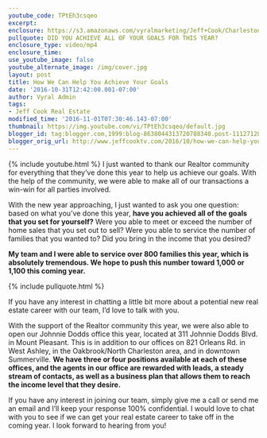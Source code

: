 ```yaml
---
youtube_code: TPtEh3csqeo
excerpt:
enclosure: https://s3.amazonaws.com/vyralmarketing/Jeff+Cook/Charleston+Real+Estate+Agent-+Did+You+Achieve+Your+Goals+for+2016%253F.mp4
pullquote: DID YOU ACHIEVE ALL OF YOUR GOALS FOR THIS YEAR?
enclosure_type: video/mp4
enclosure_time:
use_youtube_image: false
youtube_alternate_image: /img/cover.jpg
layout: post
title: How We Can Help You Achieve Your Goals
date: '2016-10-31T12:42:00.001-07:00'
author: Vyral Admin
tags:
- Jeff Cook Real Estate
modified_time: '2016-11-01T07:30:46.143-07:00'
thumbnail: https://img.youtube.com/vi/TPtEh3csqeo/default.jpg
blogger_id: tag:blogger.com,1999:blog-8638044313720788340.post-1112712011972623880
blogger_orig_url: http://www.jeffcooktv.com/2016/10/how-we-can-help-you-achieve-your-goals.html
---
```

{% include youtube.html %}
I just wanted to thank our Realtor community for everything that they’ve done this year to help us achieve our goals. With the help of the community, we were able to make all of our transactions a win-win for all parties involved.

With the new year approaching, I just wanted to ask you one question: based on what you’ve done this year, **have you achieved all of the goals that you set for yourself?** Were you able to meet or exceed the number of home sales that you set out to sell? Were you able to service the number of families that you wanted to? Did you bring in the income that you desired?

**My team and I were able to service over 800 families this year, which is absolutely tremendous. We hope to push this number toward 1,000 or 1,100 this coming year.**

{% include pullquote.html %}

If you have any interest in chatting a little bit more about a potential new real estate career with our team, I’d love to talk with you.

With the support of the Realtor community this year, we were also able to open our Johnnie Dodds office this year, located at 311 Johnnie Dodds Blvd. in Mount Pleasant. This is in addition to our offices on 821 Orleans Rd. in West Ashley, in the Oakbrook/North Charleston area, and in downtown Summerville. **We have three or four positions available at each of these offices, and the agents in our office are rewarded with leads, a steady stream of contacts, as well as a business plan that allows them to reach the income level that they desire.**

If you have any interest in joining our team, simply give me a call or send me an email and I’ll keep your response 100% confidential. I would love to chat with you to see if we can get your real estate career to take off in the coming year. I look forward to hearing from you!
